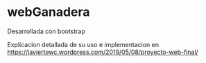 # webGanadera
Desarrollada con bootstrap

Explicacion detallada de su uso e implementacion en https://javiertewc.wordpress.com/2019/05/08/proyecto-web-final/
